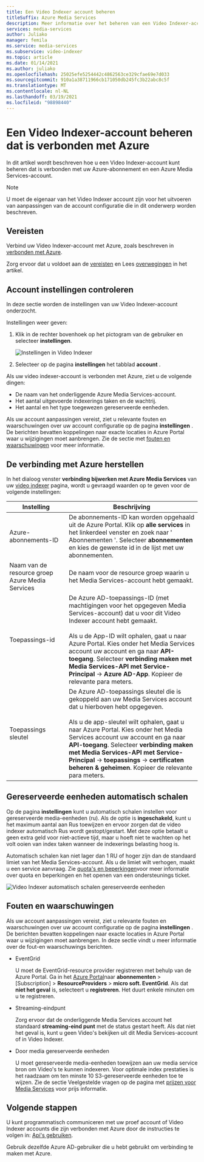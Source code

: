 ```yaml
---
title: Een Video Indexer account beheren
titleSuffix: Azure Media Services
description: Meer informatie over het beheren van een Video Indexer-account dat is verbonden met Azure.
services: media-services
author: Juliako
manager: femila
ms.service: media-services
ms.subservice: video-indexer
ms.topic: article
ms.date: 01/14/2021
ms.author: juliako
ms.openlocfilehash: 25025efe5254442c4862563ce329cfae69e7d033
ms.sourcegitcommit: 910a1a38711966cb171050db245fc3b22abc8c5f
ms.translationtype: MT
ms.contentlocale: nl-NL
ms.lasthandoff: 03/19/2021
ms.locfileid: "98898440"
---
```

# <a name="manage-a-video-indexer-account-connected-to-azure"></a>Een Video Indexer-account beheren dat is verbonden met Azure

In dit artikel wordt beschreven hoe u een Video Indexer-account kunt beheren dat is verbonden met uw Azure-abonnement en een Azure Media Services-account.

> [!NOTE]
> U moet de eigenaar van het Video Indexer account zijn voor het uitvoeren van aanpassingen van de account configuratie die in dit onderwerp worden beschreven.

## <a name="prerequisites"></a>Vereisten

Verbind uw Video Indexer-account met Azure, zoals beschreven in [verbonden met Azure](connect-to-azure.md).

Zorg ervoor dat u voldoet aan de [vereisten](connect-to-azure.md#prerequisites-for-connecting-to-azure) en Lees [overwegingen](connect-to-azure.md#azure-media-services-considerations) in het artikel.

## <a name="examine-account-settings"></a>Account instellingen controleren

In deze sectie worden de instellingen van uw Video Indexer-account onderzocht.

Instellingen weer geven:

1. Klik in de rechter bovenhoek op het pictogram van de gebruiker en selecteer **instellingen**.

    ![Instellingen in Video Indexer](./media/manage-account-connected-to-azure/select-settings.png)

2. Selecteer op de pagina **instellingen** het tabblad **account** .

Als uw video indexer-account is verbonden met Azure, ziet u de volgende dingen:

* De naam van het onderliggende Azure Media Services-account.
* Het aantal uitgevoerde indexerings taken en de wachtrij.
* Het aantal en het type toegewezen gereserveerde eenheden.

Als uw account aanpassingen vereist, ziet u relevante fouten en waarschuwingen over uw account configuratie op de pagina **instellingen** . De berichten bevatten koppelingen naar exacte locaties in Azure Portal waar u wijzigingen moet aanbrengen. Zie de sectie met [fouten en waarschuwingen](#errors-and-warnings) voor meer informatie.

## <a name="repair-the-connection-to-azure"></a>De verbinding met Azure herstellen

In het dialoog venster **verbinding bijwerken met Azure Media Services** van uw [video indexer](https://www.videoindexer.ai/) pagina, wordt u gevraagd waarden op te geven voor de volgende instellingen:

|Instelling|Beschrijving|
|---|---|
|Azure-abonnements-ID|De abonnements-ID kan worden opgehaald uit de Azure Portal. Klik op **alle services** in het linkerdeel venster en zoek naar ' Abonnementen '. Selecteer **abonnementen** en kies de gewenste id in de lijst met uw abonnementen.|
|Naam van de resource groep Azure Media Services|De naam voor de resource groep waarin u het Media Services-account hebt gemaakt.|
|Toepassings-id|De Azure AD-toepassings-ID (met machtigingen voor het opgegeven Media Services-account) dat u voor dit Video Indexer account hebt gemaakt. <br/><br/>Als u de App-ID wilt ophalen, gaat u naar Azure Portal. Kies onder het Media Services account uw account en ga naar **API-toegang**. Selecteer **verbinding maken met Media Services-API met Service-Principal**  ->  **Azure AD-App**. Kopieer de relevante para meters.|
|Toepassings sleutel|De Azure AD-toepassings sleutel die is gekoppeld aan uw Media Services account dat u hierboven hebt opgegeven. <br/><br/>Als u de app-sleutel wilt ophalen, gaat u naar Azure Portal. Kies onder het Media Services account uw account en ga naar **API-toegang**. Selecteer **verbinding maken met Media Services-API met Service-Principal**  ->  **toepassings**  ->  **certificaten beheren & geheimen**. Kopieer de relevante para meters.|

## <a name="autoscale-reserved-units"></a>Gereserveerde eenheden automatisch schalen

Op de pagina **instellingen** kunt u automatisch schalen instellen voor gereserveerde media-eenheden (ru). Als de optie is **ingeschakeld**, kunt u het maximum aantal aan Rus toewijzen en ervoor zorgen dat de video indexer automatisch Rus wordt gestopt/gestart. Met deze optie betaalt u geen extra geld voor niet-actieve tijd, maar u hoeft niet te wachten op het volt ooien van index taken wanneer de indexerings belasting hoog is.

Automatisch schalen kan niet lager dan 1 RU of hoger zijn dan de standaard limiet van het Media Services-account. Als u de limiet wilt verhogen, maakt u een service aanvraag. Zie [quota's en beperkingen](../../media-services/previous/media-services-quotas-and-limitations.md)voor meer informatie over quota en beperkingen en het openen van een ondersteunings ticket.

![Video Indexer automatisch schalen gereserveerde eenheden](./media/manage-account-connected-to-azure/autoscale-reserved-units.png)

## <a name="errors-and-warnings"></a>Fouten en waarschuwingen

Als uw account aanpassingen vereist, ziet u relevante fouten en waarschuwingen over uw account configuratie op de pagina **instellingen** . De berichten bevatten koppelingen naar exacte locaties in Azure Portal waar u wijzigingen moet aanbrengen. In deze sectie vindt u meer informatie over de fout-en waarschuwings berichten.

* EventGrid

    U moet de EventGrid-resource provider registreren met behulp van de Azure Portal. Ga in het [Azure Portal](https://portal.azure.com/)naar **abonnementen** > [Subscription] > **ResourceProviders**  >  **micro soft. EventGrid**. Als dat **niet het geval** is, selecteert u **registreren**. Het duurt enkele minuten om u te registreren.

* Streaming-eindpunt

    Zorg ervoor dat de onderliggende Media Services account het standaard **streaming-eind punt** met de status gestart heeft. Als dat niet het geval is, kunt u geen Video's bekijken uit dit Media Services-account of in Video Indexer.

* Door media gereserveerde eenheden

    U moet gereserveerde media-eenheden toewijzen aan uw media service bron om Video's te kunnen indexeren. Voor optimale index prestaties is het raadzaam om ten minste 10 S3-gereserveerde eenheden toe te wijzen. Zie de sectie Veelgestelde vragen op de pagina met [prijzen voor Media Services](https://azure.microsoft.com/pricing/details/media-services/) voor prijs informatie.

## <a name="next-steps"></a>Volgende stappen

U kunt programmatisch communiceren met uw proef account of Video Indexer accounts die zijn verbonden met Azure door de instructies te volgen in: [Api's gebruiken](video-indexer-use-apis.md).

Gebruik dezelfde Azure AD-gebruiker die u hebt gebruikt om verbinding te maken met Azure.
